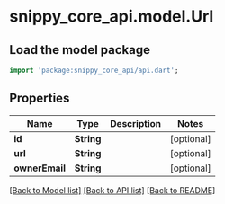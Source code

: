 # snippy_core_api.model.Url

## Load the model package
```dart
import 'package:snippy_core_api/api.dart';
```

## Properties
Name | Type | Description | Notes
------------ | ------------- | ------------- | -------------
**id** | **String** |  | [optional] 
**url** | **String** |  | [optional] 
**ownerEmail** | **String** |  | [optional] 

[[Back to Model list]](../README.md#documentation-for-models) [[Back to API list]](../README.md#documentation-for-api-endpoints) [[Back to README]](../README.md)


